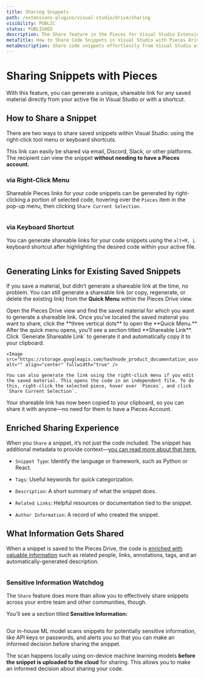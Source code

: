```yaml
---
title: Sharing Snippets
path: /extensions-plugins/visual-studio/drive/sharing
visibility: PUBLIC
status: PUBLISHED
description: The Share feature in the Pieces for Visual Studio Extension makes sharing your saved code snippets with colleagues, teams, or the wider development community easy.
metaTitle: How to Share Code Snippets in Visual Studio with Pieces Drive
metaDescription: Share code snippets effortlessly from Visual Studio with Pieces Drive, enabling seamless team collaboration.
---
```


# Sharing Snippets with Pieces

With this feature, you can generate a unique, shareable link for any saved material directly from your active file in Visual Studio or with a shortcut.

## How to Share a Snippet

There are two ways to share saved snippets within Visual Studio: using the right-click tool menu or keyboard shortcuts.

This link can easily be shared via email, Discord, Slack, or other platforms. The recipient can view the snippet **without needing to have a Pieces account.**

### via Right-Click Menu

Shareable Pieces links for your code snippets can be generated by right-clicking a portion of selected code, hovering over the `Pieces` item in the pop-up menu, then clicking `Share Current Selection`.

<Image src="https://storage.googleapis.com/hashnode_product_documentation_assets/visual_studio_extension_assets/using_snippets/sharing/share_current_selection.png" alt="" align="center" fullwidth="true" />

### via Keyboard Shortcut

You can generate shareable links for your code snippets using the `alt+M, L` keyboard shortcut after highlighting the desired code within your active file.

<Image src="https://storage.googleapis.com/hashnode_product_documentation_assets/visual_studio_extension_assets/using_snippets/sharing/generating_share_link_keybind.gif" alt="" align="center" fullwidth="true" />

## Generating Links for Existing Saved Snippets

If you save a material, but didn’t generate a shareable link at the time, no problem. You can still generate a shareable link (or copy, regenerate, or delete the existing link) from the **Quick Menu** within the Pieces Drive view.

<Steps>
  <Step title="Open the Pieces Drive View">
    Open the Pieces Drive view and find the saved material for which you want to generate a shareable link.
  </Step>

  <Step title="Launch the Quick Menu">
    Once you’ve located the saved material you want to share, click the **three vertical dots** to open the **Quick Menu.**
  </Step>

  <Step title="Generate the Shareable Link">
    After the quick menu opens, you’ll see a section titled **Shareable Link**. Click `Generate Shareable Link` to generate it and automatically copy it to your clipboard.

    <Image src="https://storage.googleapis.com/hashnode_product_documentation_assets/visual_studio_extension_assets/using_snippets/sharing/share_current_snippet_quick_menu.png" alt="" align="center" fullwidth="true" />

    You can also generate the link using the right-click menu if you edit the saved material. This opens the code in an independent file. To do this, right-click the selected piece, hover over `Pieces`, and click `Share Current Selection`.
  </Step>

  <Step title="Share the Saved Material">
    Your shareable link has now been copied to your clipboard, so you can share it with anyone—no need for them to have a Pieces Account.
  </Step>
</Steps>

## Enriched Sharing Experience

When you `Share` a snippet, it’s not just the code included. The snippet has additional metadata to provide context—[you can read more about that here.](/products/extensions-plugins/visual-studio/drive/save-snippets#whats-stored-when-you-save-a-snippet)

* `Snippet Type`: Identify the language or framework, such as Python or React.

* `Tags`: Useful keywords for quick categorization.

* `Description`: A short summary of what the snippet does.

* `Related Links`: Helpful resources or documentation tied to the snippet.

* `Author Information`: A record of who created the snippet.

<Image src="https://storage.googleapis.com/hashnode_product_documentation_assets/cdn_migrate_repair_2/visual_studio/enriched_sharing_experience.png" alt="" align="left" fullwidth="true" />

## What Information Gets Shared

When a snippet is saved to the Pieces Drive, the code is [enriched with valuable information](/products/extensions-plugins/visual-studio/drive/save-snippets#whats-stored-when-you-save-a-snippet) such as related people, links, annotations, tags, and an automatically-generated description.

<Image src="https://storage.googleapis.com/hashnode_product_documentation_assets/visual_studio_extension_assets/using_snippets/using_snippets_MAIN/shared_snippet_in_browser.png" alt="" align="middle" fullwidth="true" />

### Sensitive Information Watchdog

The `Share` feature does more than allow you to effectively share snippets across your entire team and other communities, though.

You'll see a section titled **Sensitive Information:**

<Image src="https://storage.googleapis.com/hashnode_product_documentation_assets/cdn_migrate_repair_2/visual_studio/sensitive_info_watchdog_ar.png" alt="" align="center" fullwidth="true" />

Our in-house ML model scans snippets for potentially sensitive information, like API keys or passwords, and alerts you so that you can make an informed decision before sharing the snippet.  

The scan happens locally using on-device machine learning models **before the snippet is uploaded to the cloud** for sharing. This allows you to make an informed decision about sharing your code.
